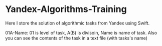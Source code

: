 # Yandex-Algorithms-Training
Here I store the solution of algorithmic tasks from Yandex using Swift.

01A-Name: 01 is level of task, A(B) is divisoin, Name is name of task.
Also you can see the contents of the task in a text file (with tasks's name)



